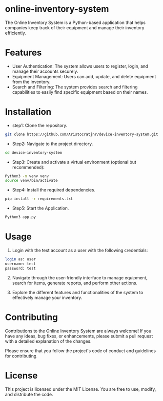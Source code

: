 # online-inventory-system
The Online Inventory System is a Python-based application that helps companies keep track of their equipment and manage their inventory efficiently.

# Features
- User Authentication: The system allows users to register, login, and manage their accounts securely.
- Equipment Management: Users can add, update, and delete equipment from the inventory.
- Search and Filtering: The system provides search and filtering capabilities to easily find specific equipment based on their names.

# Installation
- step1: Clone the repository.
```bash
git clone https://github.com/Aristocratjnr/device-inventory-system.git
```

- Step2: Navigate to the project directory.
```bash
cd device-inventory-system
```

- Step3: Create and activate a virtual environment (optional but recommended):
```bash
Python3 -m venv venv
source venv/bin/activate
```

- Step4: Install the required dependencies.
```bash
pip install -r requirements.txt
```

- Step5: Start the Application.
```bash
Python3 app.py
```

# Usage
1. Login with the test account as a user with the following credentials:
```bash
login as: user
username: test
password: test
```

2. Navigate through the user-friendly interface to manage equipment, search for items, generate reports, and perform other actions.

3. Explore the different features and functionalities of the system to effectively manage your inventory.

# Contributing
Contributions to the Online Inventory System are always welcome! If you have any ideas, bug fixes, or enhancements, please submit a pull request with a detailed explanation of the changes.

Please ensure that you follow the project's code of conduct and guidelines for contributing.

# License
This project is licensed under the MIT License. You are free to use, modify, and distribute the code.
